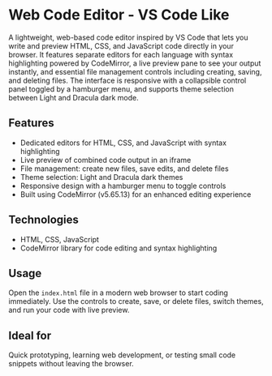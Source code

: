 # Web Code Editor - VS Code Like

A lightweight, web-based code editor inspired by VS Code that lets you write and preview HTML, CSS, and JavaScript code directly in your browser. It features separate editors for each language with syntax highlighting powered by CodeMirror, a live preview pane to see your output instantly, and essential file management controls including creating, saving, and deleting files. The interface is responsive with a collapsible control panel toggled by a hamburger menu, and supports theme selection between Light and Dracula dark mode.

## Features
- Dedicated editors for HTML, CSS, and JavaScript with syntax highlighting
- Live preview of combined code output in an iframe
- File management: create new files, save edits, and delete files
- Theme selection: Light and Dracula dark themes
- Responsive design with a hamburger menu to toggle controls
- Built using CodeMirror (v5.65.13) for an enhanced editing experience

## Technologies
- HTML, CSS, JavaScript
- CodeMirror library for code editing and syntax highlighting

## Usage
Open the `index.html` file in a modern web browser to start coding immediately. Use the controls to create, save, or delete files, switch themes, and run your code with live preview.

## Ideal for
Quick prototyping, learning web development, or testing small code snippets without leaving the browser.
